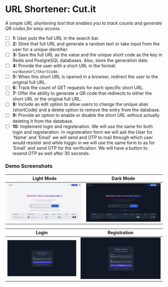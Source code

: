 # URL Shortener: Cut.it
*A simple URL shortening tool that enables you to track counts and generate QR codes for easy access.*


- [ ] **1:** User puts the full URL in the search bar.
- [ ] **2:** Store that full URL and generate a random text or take input from the user for a unique identifier.
- [ ] **3:** Save the full URL as the value and the unique short code as the key in Redis and PostgreSQL databases. Also, store the generation date.
- [ ] **4:** Provide the user with a short URL in the format: `ourBaseUrl/ShortCode`.
- [ ] **5:** When this short URL is opened in a browser, redirect the user to the original full URL.
- [ ] **6:** Track the count of GET requests for each specific short URL.
- [ ] **7:** Offer the ability to generate a QR code that redirects to either the short URL or the original full URL.
- [ ] **8:** Include an edit option to allow users to change the unique alias (shortCode) and a delete option to remove the entry from the database.
- [ ] **9:** Provide an option to enable or disable the short URL without actually deleting it from the database.
- [ ] **10:** Implement login and registeration. We will use the same for both login and registeration. In registeration form we will ask the User for 'Name' and 'Email' we will send and OTP to mail through which user would resister and while loggin in we will use the same form to as for 'Email' and send OTP for the verification. We will have a button to resend OTP as well after 30 seconds. 
### Demo Screenshots
Light Mode | Dark Mode
:---------:|:---------:
![Light Mode](assets/demo_light.png) | ![Dark Mode](assets/demo_dark.png)

Login | Registration
:---------:|:---------:
![Login](assets/login.png) | ![Registration](assets/registeration.png)
